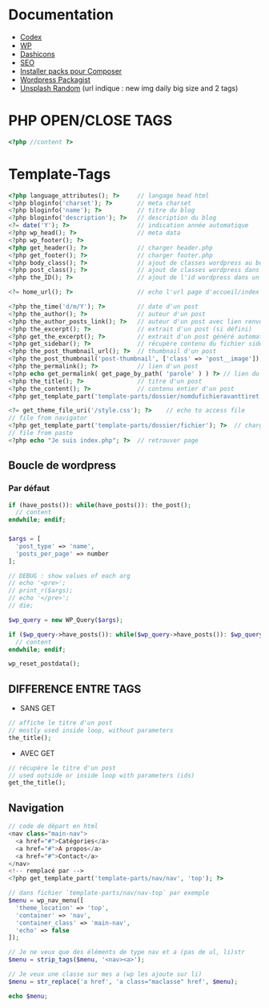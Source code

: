 # Documentation
- [Codex](https://codex.wordpress.org/)
- [WP](https://developer.wordpress.org/reference/)
- [Dashicons](https://developer.wordpress.org/resource/dashicons/#media-video)
- [SEO](https://www.wpbeginner.com/wordpress-seo/)
- [Installer packs pour Composer](https://packagist.org/)
- [Wordpress Packagist](https://wpackagist.org/)
- [Unsplash Random](https://source.unsplash.com/daily/1600x900/?nature,water) (url indique : new img daily big size and 2 tags)

# PHP OPEN/CLOSE TAGS
```php
<?php //content ?>
```

# Template-Tags
```php
<?php language_attributes(); ?>     // langage head html
<?php bloginfo('charset'); ?>       // meta charset
<?php bloginfo('name'); ?>          // titre du blog
<?php bloginfo('description'); ?>   // description du blog
<?= date('Y'); ?>                   // indication année automatique
<?php wp_head(); ?>                 // meta data
<?php wp_footer(); ?>
<?php get_header(); ?>              // charger header.php
<?php get_footer(); ?>              // charger footer.php
<?php body_class(); ?>              // ajout de classes wordpress au body pour css/js
<?php post_class(); ?>              // ajout de classes wordpress dans un post
<?php the_ID(); ?>                  // ajout de l'id wordpress dans un post

<?= home_url(); ?>                  // echo l'url page d'accueil/index

<?php the_time('d/m/Y'); ?>         // date d'un post
<?php the_author(); ?>              // auteur d'un post
<?php the_author_posts_link(); ?>   // auteur d'un post avec lien renvoyant vers tous les posts de l'auteur
<?php the_excerpt(); ?>             // extrait d'un post (si défini)
<?php get_the_excerpt(); ?>         // extrait d'un post généré automatiquement si aucun défini et si dans wp loop
<?php get_sidebar(); ?>             // récupère contenu du fichier sidebar.php
<?php the_post_thumbnail_url(); ?>  // thumbnail d'un post
<?php the_post_thumbnail('post-thumbnail', ['class' => 'post__image']); ?> // avec classe
<?php the_permalink(); ?>           // lien d'un post
<?php echo get_permalink( get_page_by_path( 'parole' ) ) ?> // lien du post avec chemin https://nomdusite/parole
<?php the_title(); ?>               // titre d'un post
<?php the_content(); ?>             // contenu entier d'un post
<?php get_template_part('template-parts/dossier/nomdufichieravanttiret', 'nomdufichieraprestiret'); ?>       // contenu d'un fichier dans dossier indiqué dans dossier template-parts

<?= get_theme_file_uri('/style.css'); ?>    // echo to access file
// file from navigator
<?php get_template_part('template-parts/dossier/fichier'); ?>  // charger template custom
// file from paste
<?php echo "Je suis index.php"; ?>  // retrouver page
```

## Boucle de wordpress
### Par défaut
```php
if (have_posts()): while(have_posts()): the_post();
  // content
endwhile; endif;
```
###
```php
$args = [
  'post_type' => 'name',
  'posts_per_page' => number
];

// DEBUG : show values of each arg
// echo '<pre>';
// print_r($args);
// echo '</pre>';
// die;

$wp_query = new WP_Query($args);

if ($wp_query->have_posts()): while($wp_query->have_posts()): $wp_query->the_post();
  // content
endwhile; endif;

wp_reset_postdata();
```

## DIFFERENCE ENTRE TAGS
- SANS GET
```php
// affiche le titre d'un post
// mostly used inside loop, without parameters
the_title();
```
- AVEC GET
```php
// récupère le titre d'un post
// used outside or inside loop with parameters (ids)
get_the_title();
```


## Navigation
```php
// code de départ en html
<nav class="main-nav">
  <a href="#">Catégories</a>
  <a href="#">A propos</a>
  <a href="#">Contact</a>
</nav>
<!-- remplacé par -->
<?php get_template_part('template-parts/nav/nav', 'top'); ?>
```
```php
// dans fichier `template-parts/nav/nav-top` par exemple
$menu = wp_nav_menu([
  'theme_location' => 'top',
  'container' => 'nav',
  'container_class' => 'main-nav',
  'echo' => false
]);

// Je ne veux que des éléments de type nav et a (pas de ul, li)str
$menu = strip_tags($menu, '<nav><a>');

// Je veux une classe sur mes a (wp les ajoute sur li)
$menu = str_replace('a href', 'a class="maclasse" href', $menu);

echo $menu;
```
